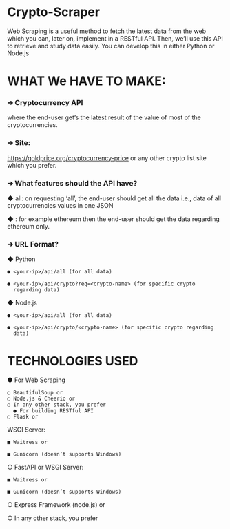 # Crypto-Scraper

Web Scraping is a useful method to fetch the latest data from the web which you can, later on,
implement in a RESTful API. Then, we’ll use this API to retrieve and study data easily. You can
develop this in either Python or Node.js

# WHAT We HAVE TO MAKE:

### ➔ Cryptocurrency API

where the end-user get’s the latest result of the value of most of
the cryptocurrencies.

### ➔ Site:

https://goldprice.org/cryptocurrency-price or any other crypto list site which you
prefer.

### ➔ What features should the API have?

◆ all: on requesting ‘all’, the end-user should get all the data i.e., data of all
cryptocurrencies values in one JSON

◆ <crypto-name>: for example ethereum then the end-user should get the data
regarding ethereum only.

### ➔ URL Format?
  
◆ Python
  
    ● <your-ip>/api/all (for all data)
      
    ● <your-ip>/api/crypto?req=<crypto-name> (for specific crypto
      regarding data)

◆ Node.js
  
    ● <your-ip>/api/all (for all data)
  
    ● <your-ip>/api/crypto/<crypto-name> (for specific crypto regarding
      data)

# TECHNOLOGIES USED
  
● For Web Scraping
  
    ○ BeautifulSoup or
    ○ Node.js & Cheerio or
    ○ In any other stack, you prefer
      ● For building RESTful API
    ○ Flask or

WSGI Server:  
  
    ■ Waitress or
  
    ■ Gunicorn (doesn’t supports Windows)

○ FastAPI or WSGI Server: 
  
    ■ Waitress or
  
    ■ Gunicorn (doesn’t supports Windows)
  
○ Express Framework (node.js) or
  
○ In any other stack, you prefer

